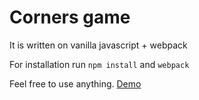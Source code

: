 # Corners game
It is written on vanilla javascript + webpack

For installation run `npm install` and `webpack`

Feel free to use anything.
[Demo](https://treeger.github.io/corners/)